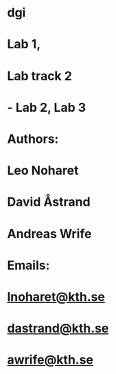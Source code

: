 # dgi

# Lab 1, 
# Lab track 2
# - Lab 2, Lab 3

# Authors:
# Leo Noharet
# David Åstrand
# Andreas Wrife

# Emails:
# lnoharet@kth.se
# dastrand@kth.se
# awrife@kth.se
